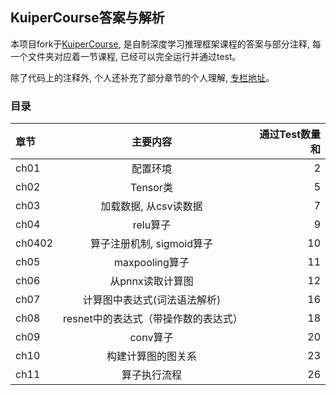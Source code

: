 ## KuiperCourse答案与解析



本项目fork于[KuiperCourse](https://github.com/zjhellofss/KuiperCourse), 是自制深度学习推理框架课程的答案与部分注释, 每一个文件夹对应着一节课程, 已经可以完全运行并通过test。

除了代码上的注释外, 个人还补充了部分章节的个人理解, [专栏地址](https://juejin.cn/column/7212840443494563899)。

### 目录

| 章节     | 主要内容 | 通过Test数量和      |
| :---        |    :----:   |          ---: |
| ch01      | 配置环境       | 2   |
| ch02      | Tensor类       | 5   |
| ch03      | 加载数据, 从csv读数据       | 7   |
| ch04      | relu算子       | 9   |
| ch0402    | 算子注册机制, sigmoid算子       | 10   |
| ch05      | maxpooling算子       | 11  |
| ch06      | 从pnnx读取计算图       | 12   |
| ch07      | 计算图中表达式(词法语法解析)        | 16   |
| ch08      | resnet中的表达式（带操作数的表达式）       | 18   |
| ch09      | conv算子       | 20   |
| ch10      | 构建计算图的图关系       | 23   |
| ch11      | 算子执行流程       | 26   |

